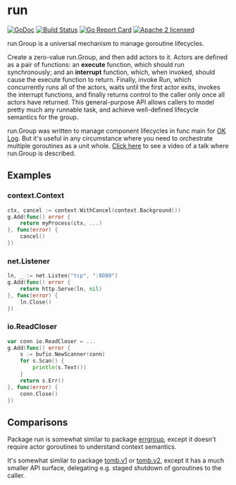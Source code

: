 # run

[![GoDoc](https://godoc.org/github.com/oklog/run?status.svg)](https://godoc.org/github.com/oklog/run) 
[![Build Status](https://github.com/oklog/run/actions/workflows/test.yaml/badge.svg?branch=main)](https://github.com/oklog/run/actions/workflows/test.yaml)
[![Go Report Card](https://goreportcard.com/badge/github.com/oklog/run)](https://goreportcard.com/report/github.com/oklog/run)
[![Apache 2 licensed](https://img.shields.io/badge/license-Apache2-blue.svg)](https://raw.githubusercontent.com/oklog/run/master/LICENSE)

run.Group is a universal mechanism to manage goroutine lifecycles.

Create a zero-value run.Group, and then add actors to it. Actors are defined as
a pair of functions: an **execute** function, which should run synchronously;
and an **interrupt** function, which, when invoked, should cause the execute
function to return. Finally, invoke Run, which concurrently runs all of the
actors, waits until the first actor exits, invokes the interrupt functions, and
finally returns control to the caller only once all actors have returned. This
general-purpose API allows callers to model pretty much any runnable task, and
achieve well-defined lifecycle semantics for the group.

run.Group was written to manage component lifecycles in func main for 
[OK Log](https://github.com/oklog/oklog). 
But it's useful in any circumstance where you need to orchestrate multiple
goroutines as a unit whole.
[Click here](https://www.youtube.com/watch?v=LHe1Cb_Ud_M&t=15m45s) to see a
video of a talk where run.Group is described.

## Examples

### context.Context

```go
ctx, cancel := context.WithCancel(context.Background())
g.Add(func() error {
	return myProcess(ctx, ...)
}, func(error) {
	cancel()
})
```

### net.Listener

```go
ln, _ := net.Listen("tcp", ":8080")
g.Add(func() error {
	return http.Serve(ln, nil)
}, func(error) {
	ln.Close()
})
```

### io.ReadCloser

```go
var conn io.ReadCloser = ...
g.Add(func() error {
	s := bufio.NewScanner(conn)
	for s.Scan() {
		println(s.Text())
	}
	return s.Err()
}, func(error) {
	conn.Close()
})
```

## Comparisons

Package run is somewhat similar to package 
[errgroup](https://godoc.org/golang.org/x/sync/errgroup), 
except it doesn't require actor goroutines to understand context semantics.

It's somewhat similar to package
[tomb.v1](https://godoc.org/gopkg.in/tomb.v1) or 
[tomb.v2](https://godoc.org/gopkg.in/tomb.v2),
except it has a much smaller API surface, delegating e.g. staged shutdown of 
goroutines to the caller.
